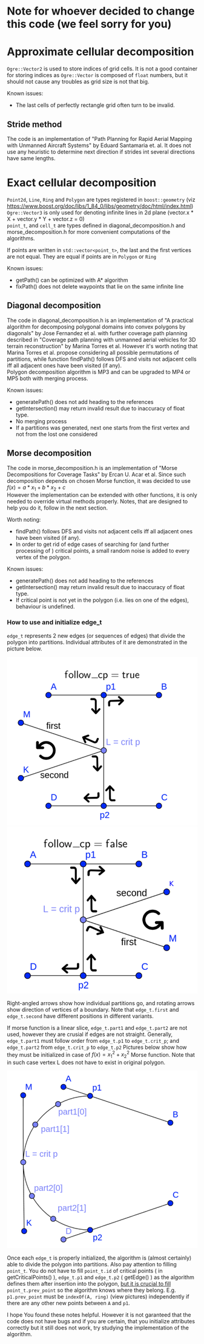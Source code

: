 # Note for whoever decided to change this code (we feel sorry for you)

# Approximate cellular decomposition
``Ogre::Vector2`` is used  to store indices of grid cells. It is not a good 
container for storing indices as ``Ogre::Vector`` is composed of ``float`` 
numbers, but it should not cause any troubles as grid size is not that big.  

Known issues: 
 - The last cells of perfectly rectangle grid often turn to be invalid.

## Stride method
The code is an implementation of "Path Planning for Rapid Aerial Mapping 
with Unmanned Aircraft Systems" by Eduard Santamaria et. al. It does not 
use any heuristic to determine next direction if strides int several directions have same lengths.

# Exact cellular decomposition

``Point2d``, ``Line``, ``Ring`` and ``Polygon`` are types registered in 
``boost::geometry`` (viz 
https://www.boost.org/doc/libs/1_84_0/libs/geometry/doc/html/index.html)  
``Ogre::Vector3`` is only used for denoting infinite lines in 2d plane 
(vector.x * X + vector.y * Y + vector.z = 0)  
``point_t``, and ``cell_t`` are types defined in diagonal_decomposition.h 
and morse_decomposition.h for more convenient computations of the algorithms.

If points are written in ``std::vector<point_t>``, the last and the first 
vertices are not equal. They are equal if points are in ``Polygon`` or ``Ring``

Known issues:
 - getPath() can be optimized with A* algorithm
 - fixPath() does not delete waypoints that lie on the same infinite line

## Diagonal decomposition

The code in diagonal_decomposition.h is an implementation of "A practical 
algorithm for decomposing polygonal domains into convex polygons by diagonals" 
by Jose Fernandez et al. with further coverage path planning described in 
"Coverage path planning with unmanned aerial vehicles for 3D terrain 
reconstruction" by Marina Torres et al. However it's worth noting that Marina 
Torres et al. propose considering all possible permutations of partitions, 
while function findPath() follows DFS and visits not adjacent cells iff
all adjacent ones have been visited (if any).  
Polygon decomposition algorithm is MP3 and can be upgraded to MP4 or MP5 both 
with merging process.

Known issues:
 - generatePath() does not add heading to the references
 - getIntersection() may return invalid result due to inaccuracy of float type.
 - No merging process
 - If a partitions was generated, next one starts from the first vertex and
 not from the lost one considered

## Morse decomposition

The code in morse_decomposition.h is an implementation of "Morse Decompositions
for Coverage Tasks" by Ercan U. Acar et al. Since such decomposition depends on
chosen Morse function, it was decided to use $f(x) = a*x_1 + b*x_2 + c$  
However the implementation can be extended with other functions, it is only 
needed to override virtual methods properly. Notes, that are designed to help 
you do it, follow in the next section.

Worth noting:
 - findPath() follows DFS and visits not adjacent cells iff all adjacent ones 
 have been visited (if any).
 - In order to get rid of edge cases of searching for (and further processing
 of ) critical points, a small random noise is added to every vertex of the 
 polygon.

Known issues:
 - generatePath() does not add heading to the references
 - getIntersection() may return invalid result due to inaccuracy of float type.
 - If critical point is not yet in the polygon (i.e. lies on one of the 
 edges), behaviour is undefined.

### How to use and initialize edge_t
``edge_t`` represents 2 new edges (or sequences of edges) that divide the 
polygon into partitions. Individual attributes of it are demonstrated in the 
picture below.

![follow_cp=true](../../icons/classes/follow_cp_true_w_arrows.png)
![follow_cp=true](../../icons/classes/follow_cp_false_w_arrows.png)

Right-angled arrows show how individual partitions go, and rotating arrows show
direction of vertices of a boundary. Note that ``edge_t.first`` and 
``edge_t.second`` have different positions in different variants. 

If morse function is a linear slice, ``edge_t.part1`` and ``edge_t.part2`` 
are not used, however they are crusial if edges are not straight. 
Generally, ``edge_t.part1`` must follow order from ``edge_t.p1`` to 
``edge_t.crit_p``; and ``edge_t.part2`` from ``edge_t.crit_p`` to ``edge_t.p2``
Pictures below show how they must be initialized in case of 
$f(x) = x_1^2 + x_2^2$ Morse function. 
Note that in such case vertex L does not have to exist in original polygon.

![circle_example](../../icons/classes/circle.png)

Once each ``edge_t`` is properly initialized, the algorithm is (almost 
certainly) able to divide the polygon into partitions.
Also pay attention to filling ``point_t``. You do not have to fill
``point_t.id`` of critical points ( in getCriticalPoints() ), ``edge_t.p1`` 
and ``edge_t.p2`` ( getEdge() ) as the algorithm defines them after insertion 
into the polygon, <ins>but it is crucial to fill</ins> ``point_t.prev_point`` 
so the algorithm knows where they belong. E.g. ``p1.prev_point`` must 
be ``indexOf(A, ring)`` (view pictures) independently if there are any other new 
points between ``A`` and ``p1``.

I hope You found these notes helpful. However it is not garanteed that the 
code does not have bugs and if you are certain, that you initialize attributes 
correctly but it still does not work, try studying the implementation of the 
algorithm.
